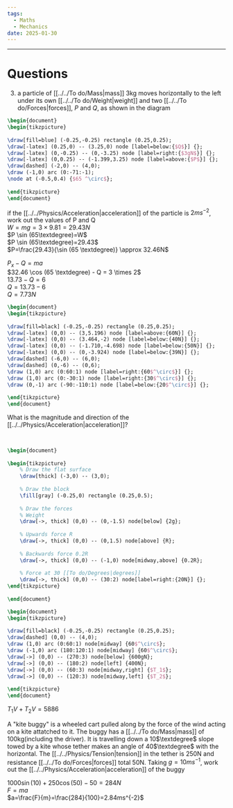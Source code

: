 ```yaml
---
tags:
  - Maths
  - Mechanics
date: 2025-01-30
---
```

---  
# Questions  
3. a particle of [[../../To do/Mass|mass]] 3kg moves horizontally to the left under its own [[../../To do/Weight|weight]] and two [[../../To do/Forces|forces]], $P$ and $Q$, as shown in the diagram  
  
```tikz  
\begin{document}  
\begin{tikzpicture}  
  
\draw[fill=blue] (-0.25,-0.25) rectangle (0.25,0.25);  
\draw[-latex] (0.25,0) -- (3.25,0) node [label=below:{$Q$}] {};  
\draw[-latex] (0,-0.25) -- (0,-3.25) node [label=right:{$3gN$}] {};  
\draw[-latex] (0,0.25) -- (-1.399,3.25) node [label=above:{$P$}] {};  
\draw[dashed] (-2,0) -- (4,0);  
\draw (-1,0) arc (0:-71:-1);  
\node at (-0.5,0.4) {$65 ^\circ$};  
  
\end{tikzpicture}  
\end{document}  
```  
if the [[../../Physics/Acceleration|acceleration]] of the particle is $2ms^{-2}$, work out the values of P and Q  
$W=mg=3 \times 9.81 = 29.43N$  
$P \sin (65\textdegree)=W$  
$P \sin (65\textdegree)=29.43$  
$P=\frac{29.43}{\sin (65 \textdegree)} \approx 32.46N$  
  
$P_x-Q=ma$  
$32.46 \cos (65 \textdegree) - Q = 3 \times 2$  
$13.73-Q=6$  
$Q=13.73-6$  
$Q=7.73N$  
  
```tikz  
\begin{document}  
\begin{tikzpicture}  
  
\draw[fill=black] (-0.25,-0.25) rectangle (0.25,0.25);  
\draw[-latex] (0,0) -- (3,5.196) node [label=above:{60N}] {};  
\draw[-latex] (0,0) -- (3.464,-2) node [label=below:{40N}] {};  
\draw[-latex] (0,0) -- (-1.710,-4.698) node [label=below:{50N}] {};  
\draw[-latex] (0,0) -- (0,-3.924) node [label=below:{39N}] {};  
\draw[dashed] (-6,0) -- (6,0);  
\draw[dashed] (0,-6) -- (0,6);  
\draw (1,0) arc (0:60:1) node [label=right:{60$^\circ$}] {};  
\draw (1,0) arc (0:-30:1) node [label=right:{30$^\circ$}] {};  
\draw (0,-1) arc (-90:-110:1) node [label=below:{20$^\circ$}] {};  
  
\end{tikzpicture}  
\end{document}  
```  
What is the magnitude and direction of the [[../../Physics/Acceleration|acceleration]]?  
  
  
  
```tikz  
  
  
\begin{document}  
  
\begin{tikzpicture}  
    % Draw the flat surface  
    \draw[thick] (-3,0) -- (3,0);  
      
    % Draw the block  
    \fill[gray] (-0.25,0) rectangle (0.25,0.5);  
      
    % Draw the forces  
    % Weight  
    \draw[->, thick] (0,0) -- (0,-1.5) node[below] {2g};  
      
    % Upwards force R  
    \draw[->, thick] (0,0) -- (0,1.5) node[above] {R};  
      
    % Backwards force 0.2R  
    \draw[->, thick] (0,0) -- (-1,0) node[midway,above] {0.2R};  
      
    % Force at 30 [[To do/Degrees|degrees]]  
    \draw[->, thick] (0,0) -- (30:2) node[label=right:{20N}] {};  
\end{tikzpicture}  
  
\end{document}  
```  
  
  
```tikz  
\begin{document}  
\begin{tikzpicture}  
  
\draw[fill=black] (-0.25,-0.25) rectangle (0.25,0.25);  
\draw[dashed] (0,0) -- (4,0);  
\draw (1,0) arc (0:60:1) node[midway] {60$^\circ$};  
\draw (-1,0) arc (180:120:1) node[midway] {60$^\circ$};  
\draw[->] (0,0) -- (270:3) node[below] {600gN};  
\draw[->] (0,0) -- (180:2) node[left] {400N};  
\draw[->] (0,0) -- (60:3) node[midway,right] {$T_1$};  
\draw[->] (0,0) -- (120:3) node[midway,left] {$T_2$};  
  
\end{tikzpicture}  
\end{document}  
```  
$T_1V+T_2V=5886$  
  
  
A "kite buggy" is a wheeled cart pulled along by the force of the wind acting on a kite attatched to it. The buggy has a [[../../To do/Mass|mass]] of 100kg(including the driver). It is travelling down a 10$\textdegree$ slope towed by a kite whose tether makes an angle of 40$\textdegree$ with the horizontal. The [[../../Physics/Tension|tension]] in the tether is 250N and resistance [[../../To do/Forces|forces]] total 50N. Taking $g=10ms^{-1}$, work out the [[../../Physics/Acceleration|acceleration]] of the buggy  
  
$1000\sin(10)+250\cos(50)-50=284N$  
$F=ma$  
$a=\frac{F}{m}=\frac{284}{100}=2.84ms^{-2}$  
  
